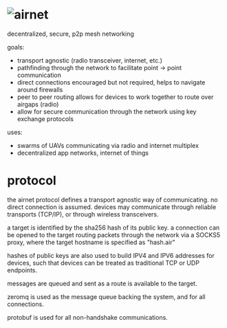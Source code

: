 ![airnet](http://i.imgur.com/bcj4OWt.png)
======

decentralized, secure, p2p mesh networking

goals:
  - transport agnostic (radio transceiver, internet, etc.)
  - pathfinding through the network to facilitate point -> point communication
  - direct connections encouraged but not required, helps to navigate around firewalls
  - peer to peer routing allows for devices to work together to route over airgaps (radio)
  - allow for secure communication through the network using key exchange protocols

uses:
  - swarms of UAVs communicating via radio and internet multiplex
  - decentralized app networks, internet of things

protocol
=======

the airnet protocol defines a transport agnostic way of communicating. no direct connection is assumed. devices may communicate through reliable transports (TCP/IP), or through wireless transceivers.

a target is identified by the sha256 hash of its public key. a connection can be opened to the target routing packets through the network via a SOCKS5 proxy, where the target hostname is specified as "hash.air"

hashes of public keys are also used to build IPV4 and IPV6 addresses for devices, such that devices can be treated as traditional TCP or UDP endpoints.

messages are queued and sent as a route is available to the target.

zeromq is used as the message queue backing the system, and for all connections.

protobuf is used for all non-handshake communications.
